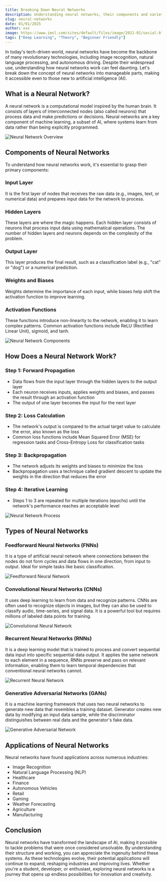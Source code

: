 ```yaml
---
title: Breaking Down Neural Networks
description: Understanding neural networks, their components and varieties. 
slug: neural-networks
date: 01/01/2025
author: xxx
image: https://www.imsl.com/sites/default/files/image/2021-01/social-blog-neural-networks-november.jpg
tags: ["Deep Learning", "Theory", "Beginner Friendly"]
---
```


In today's tech-driven world, neural networks have become the backbone of many revolutionary technologies, including image recognition, natural language processing, and autonomous driving. Despite their widespread use, understanding how neural networks work can feel daunting. Let's break down the concept of neural networks into manageable parts, making it accessible even to those new to artificial intelligence (AI).

## What is a Neural Network?

A neural network is a computational model inspired by the human brain. It consists of layers of interconnected nodes (also called neurons) that process data and make predictions or decisions. Neural networks are a key component of machine learning, a subset of AI, where systems learn from data rather than being explicitly programmed.

![Neural Network Overview](https://raw.githubusercontent.com/tanush-em/adeptus-assets/master/uploads/ART003/1.png)

## Components of Neural Networks

To understand how neural networks work, it's essential to grasp their primary components:

### Input Layer
It is the first layer of nodes that receives the raw data (e.g., images, text, or numerical data) and prepares input data for the network to process.

### Hidden Layers
These layers are where the magic happens. Each hidden layer consists of neurons that process input data using mathematical operations. The number of hidden layers and neurons depends on the complexity of the problem.

### Output Layer
This layer produces the final result, such as a classification label (e.g., "cat" or "dog") or a numerical prediction.

### Weights and Biases
Weights determine the importance of each input, while biases help shift the activation function to improve learning.

### Activation Functions
These functions introduce non-linearity to the network, enabling it to learn complex patterns. Common activation functions include ReLU (Rectified Linear Unit), sigmoid, and tanh.

![Neural Network Components](https://raw.githubusercontent.com/tanush-em/adeptus-assets/master/uploads/ART003/2.png)

## How Does a Neural Network Work?

### Step 1: Forward Propagation
- Data flows from the input layer through the hidden layers to the output layer
- Each neuron receives inputs, applies weights and biases, and passes the result through an activation function
- The output of one layer becomes the input for the next layer

### Step 2: Loss Calculation
- The network's output is compared to the actual target value to calculate the error, also known as the loss
- Common loss functions include Mean Squared Error (MSE) for regression tasks and Cross-Entropy Loss for classification tasks

### Step 3: Backpropagation
- The network adjusts its weights and biases to minimize the loss
- Backpropagation uses a technique called gradient descent to update the weights in the direction that reduces the error

### Step 4: Iterative Learning
- Steps 1 to 3 are repeated for multiple iterations (epochs) until the network's performance reaches an acceptable level

![Neural Network Process](https://raw.githubusercontent.com/tanush-em/adeptus-assets/master/uploads/ART003/3.png)

## Types of Neural Networks

### Feedforward Neural Networks (FNNs)
It is a type of artificial neural network where connections between the nodes do not form cycles and data flows in one direction, from input to output. Ideal for simple tasks like basic classification.

![Feedforward Neural Network](https://raw.githubusercontent.com/tanush-em/adeptus-assets/master/uploads/ART003/4.png)

### Convolutional Neural Networks (CNNs)
It uses deep learning to learn from data and recognize patterns. CNNs are often used to recognize objects in images, but they can also be used to classify audio, time-series, and signal data. It is a powerful tool but requires millions of labeled data points for training.

![Convolutional Neural Network](https://raw.githubusercontent.com/tanush-em/adeptus-assets/master/uploads/ART003/5.png)

### Recurrent Neural Networks (RNNs)
It is a deep learning model that is trained to process and convert sequential data input into specific sequential data output. It applies the same network to each element in a sequence, RNNs preserve and pass on relevant information, enabling them to learn temporal dependencies that conventional neural networks cannot.

![Recurrent Neural Network](https://raw.githubusercontent.com/tanush-em/adeptus-assets/master/uploads/ART003/6.png)

### Generative Adversarial Networks (GANs)
It is a machine learning framework that uses two neural networks to generate new data that resembles a training dataset. Generator creates new data by modifying an input data sample, while the discriminator distinguishes between real data and the generator's fake data.

![Generative Adversarial Network](https://raw.githubusercontent.com/tanush-em/adeptus-assets/master/uploads/ART003/7.png)

## Applications of Neural Networks

Neural networks have found applications across numerous industries:
- Image Recognition
- Natural Language Processing (NLP)
- Healthcare
- Finance
- Autonomous Vehicles
- Retail
- Gaming
- Weather Forecasting
- Agriculture
- Manufacturing

## Conclusion

Neural networks have transformed the landscape of AI, making it possible to tackle problems that were once considered unsolvable. By understanding their structure and working, you can appreciate the ingenuity behind these systems. As these technologies evolve, their potential applications will continue to expand, reshaping industries and improving lives. Whether you're a student, developer, or enthusiast, exploring neural networks is a journey that opens up endless possibilities for innovation and creativity.
